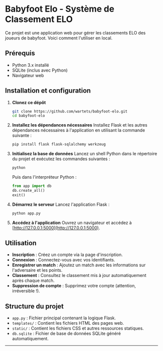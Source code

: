 # Babyfoot Elo - Système de Classement ELO

Ce projet est une application web pour gérer les classements ELO des joueurs de babyfoot. Voici comment l'utiliser en local.

## Prérequis

- Python 3.x installé
- SQLite (inclus avec Python)
- Navigateur web

## Installation et configuration

1. **Clonez ce dépôt**
   ```bash
   git clone https://github.com/wartets/babyfoot-elo.git
   cd babyfoot-elo
   ```

2. **Installez les dépendances nécessaires**
   Installez Flask et les autres dépendances nécessaires à l'application en utilisant la commande suivante :
   ```bash
   pip install flask flask-sqlalchemy werkzeug
   ```

3. **Initialisez la base de données**
   Lancez un shell Python dans le répertoire du projet et exécutez les commandes suivantes :
   ```bash
   python
   ```
   Puis dans l'interpréteur Python :
   ```python
   from app import db
   db.create_all()
   exit()
   ```

4. **Démarrez le serveur**
   Lancez l'application Flask :
   ```bash
   python app.py
   ```

5. **Accédez à l'application**
   Ouvrez un navigateur et accédez à [http://127.0.0.1:5000](http://127.0.0.1:5000).

## Utilisation

- **Inscription** : Créez un compte via la page d'inscription.
- **Connexion** : Connectez-vous avec vos identifiants.
- **Enregistrer un match** : Ajoutez un match avec les informations sur l'adversaire et les points.
- **Classement** : Consultez le classement mis à jour automatiquement après chaque match.
- **Suppression de compte** : Supprimez votre compte (attention, irréversible !).

## Structure du projet

- `app.py` : Fichier principal contenant la logique Flask.
- `templates/` : Contient les fichiers HTML des pages web.
- `static/` : Contient les fichiers CSS et autres ressources statiques.
- `db.sqlite` : Fichier de base de données SQLite généré automatiquement.

---